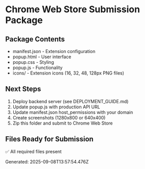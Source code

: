 # Chrome Web Store Submission Package

## Package Contents
- manifest.json - Extension configuration
- popup.html - User interface
- popup.css - Styling
- popup.js - Functionality
- icons/ - Extension icons (16, 32, 48, 128px PNG files)

## Next Steps
1. Deploy backend server (see DEPLOYMENT_GUIDE.md)
2. Update popup.js with production API URL
3. Update manifest.json host_permissions with your domain
4. Create screenshots (1280x800 or 640x400)
5. Zip this folder and submit to Chrome Web Store

## Files Ready for Submission
✅ All required files present

Generated: 2025-09-08T13:57:54.476Z
